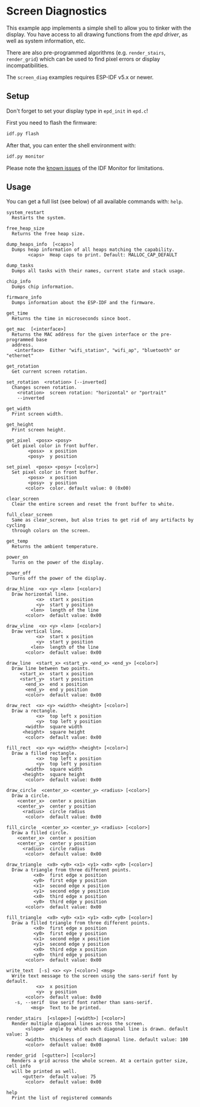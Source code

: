 # Screen Diagnostics
This example app implements a simple shell to allow you to tinker with the display. You have access to all drawing functions from the _epd driver_, as well as system information, etc.

There are also pre-programmed algorithms (e.g. `render_stairs`, `render_grid`) which can be used to find pixel errors or display incompatibilities.

The `screen_diag` examples requires ESP-IDF v5.x or newer.

## Setup
Don't forget to set your display type in `epd_init` in `epd.c`!

First you need to flash the firmware:
```sh
idf.py flash
```

After that, you can enter the shell environment with:
```sh
idf.py monitor
```

Please note the [known issues](https://docs.espressif.com/projects/esp-idf/en/stable/esp32/api-guides/tools/idf-monitor.html#known-issues-with-idf-monitor) of the IDF Monitor for limitations.

## Usage
You can get a full list (see below) of all available commands with: `help`.

```
system_restart
  Restarts the system.

free_heap_size
  Returns the free heap size.

dump_heaps_info  [<caps>]
  Dumps heap information of all heaps matching the capability.
        <caps>  Heap caps to print. Default: MALLOC_CAP_DEFAULT

dump_tasks
  Dumps all tasks with their names, current state and stack usage.

chip_info
  Dumps chip information.

firmware_info
  Dumps information about the ESP-IDF and the firmware.

get_time
  Returns the time in microseconds since boot.

get_mac  [<interface>]
  Returns the MAC address for the given interface or the pre-programmed base
  address.
   <interface>  Either "wifi_station", "wifi_ap", "bluetooth" or "ethernet"

get_rotation
  Get current screen rotation.

set_rotation  <rotation> [--inverted]
  Changes screen rotation.
    <rotation>  screen rotation: "horizontal" or "portrait"
    --inverted

get_width
  Print screen width.

get_height
  Print screen height.

get_pixel  <posx> <posy>
  Get pixel color in front buffer.
        <posx>  x position
        <posy>  y position

set_pixel  <posx> <posy> [<color>]
  Set pixel color in front buffer.
        <posx>  x position
        <posy>  y position
       <color>  color. default value: 0 (0x00)

clear_screen
  Clear the entire screen and reset the front buffer to white.

full_clear_screen
  Same as clear_screen, but also tries to get rid of any artifacts by cycling
  through colors on the screen.

get_temp
  Returns the ambient temperature.

power_on
  Turns on the power of the display.

power_off
  Turns off the power of the display.

draw_hline  <x> <y> <len> [<color>]
  Draw horizontal line.
           <x>  start x position
           <y>  start y position
         <len>  length of the line
       <color>  default value: 0x00

draw_vline  <x> <y> <len> [<color>]
  Draw vertical line.
           <x>  start x position
           <y>  start y position
         <len>  length of the line
       <color>  default value: 0x00

draw_line  <start_x> <start_y> <end_x> <end_y> [<color>]
  Draw line between two points.
     <start_x>  start x position
     <start_y>  start y position
       <end_x>  end x position
       <end_y>  end y position
       <color>  default value: 0x00

draw_rect  <x> <y> <width> <height> [<color>]
  Draw a rectangle.
           <x>  top left x position
           <y>  top left y position
       <width>  square width
      <height>  square height
       <color>  default value: 0x00

fill_rect  <x> <y> <width> <height> [<color>]
  Draw a filled rectangle.
           <x>  top left x position
           <y>  top left y position
       <width>  square width
      <height>  square height
       <color>  default value: 0x00

draw_circle  <center_x> <center_y> <radius> [<color>]
  Draw a circle.
    <center_x>  center x position
    <center_y>  center y position
      <radius>  circle radius
       <color>  default value: 0x00

fill_circle  <center_x> <center_y> <radius> [<color>]
  Draw a filled circle.
    <center_x>  center x position
    <center_y>  center y position
      <radius>  circle radius
       <color>  default value: 0x00

draw_triangle  <x0> <y0> <x1> <y1> <x0> <y0> [<color>]
  Draw a triangle from three different points.
          <x0>  first edge x position
          <y0>  first edge y position
          <x1>  second edge x position
          <y1>  second edge y position
          <x0>  third edge x position
          <y0>  third edge y position
       <color>  default value: 0x00

fill_triangle  <x0> <y0> <x1> <y1> <x0> <y0> [<color>]
  Draw a filled triangle from three different points.
          <x0>  first edge x position
          <y0>  first edge y position
          <x1>  second edge x position
          <y1>  second edge y position
          <x0>  third edge x position
          <y0>  third edge y position
       <color>  default value: 0x00

write_text  [-s] <x> <y> [<color>] <msg>
  Write text message to the screen using the sans-serif font by default.
           <x>  x position
           <y>  y position
       <color>  default value: 0x00
   -s, --serif  Use serif font rather than sans-serif.
         <msg>  Text to be printed.

render_stairs  [<slope>] [<width>] [<color>]
  Render multiple diagonal lines across the screen.
       <slope>  angle by which each diagonal line is drawn. default value: 3
       <width>  thickness of each diagonal line. default value: 100
       <color>  default value: 0x00

render_grid  [<gutter>] [<color>]
  Renders a grid across the whole screen. At a certain gutter size, cell info
  will be printed as well.
      <gutter>  default value: 75
       <color>  default value: 0x00

help
  Print the list of registered commands
```
